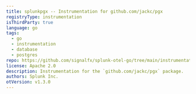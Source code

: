 ```yaml
---
title: splunkpgx -- Instrumentation for github.com/jackc/pgx
registryType: instrumentation
isThirdParty: true
language: go
tags:
  - go
  - instrumentation
  - database
  - postgres
repo: https://github.com/signalfx/splunk-otel-go/tree/main/instrumentation/github.com/jackc/pgx/splunkpgx
license: Apache 2.0
description: Instrumentation for the `github.com/jackc/pgx` package.
authors: Splunk Inc.
otVersion: v1.3.0
---
```

